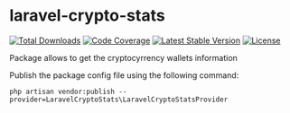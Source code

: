 # laravel-crypto-stats

[![Total Downloads](https://poser.pugx.org/pashaster12/laravel-crypto-stats/downloads.svg)](https://packagist.org/packages/pashaster12/laravel-crypto-stats)
[![Code Coverage](https://scrutinizer-ci.com/g/dimsav/laravel-translatable/badges/coverage.png?b=master)](https://scrutinizer-ci.com/g/dimsav/laravel-translatable/?branch=master)
[![Latest Stable Version](http://img.shields.io/packagist/v/pashaster12/laravel-crypto-stats.svg)](https://packagist.org/packages/pashaster12/laravel-crypto-stats)
[![License](https://poser.pugx.org/pashaster12/laravel-crypto-stats/license.svg)](https://packagist.org/packages/pashaster12/laravel-crypto-stats)

Package allows to get the cryptocyrrency wallets information

Publish the package config file using the following command:

```
php artisan vendor:publish --provider=LaravelCryptoStats\LaravelCryptoStatsProvider
```

